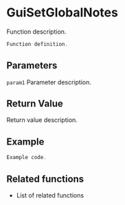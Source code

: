 # GuiSetGlobalNotes

Function description.

```c++
Function definition.
```

## Parameters

`param1` Parameter description.

## Return Value

Return value description.

## Example

```c++
Example code.
```

## Related functions

- List of related functions